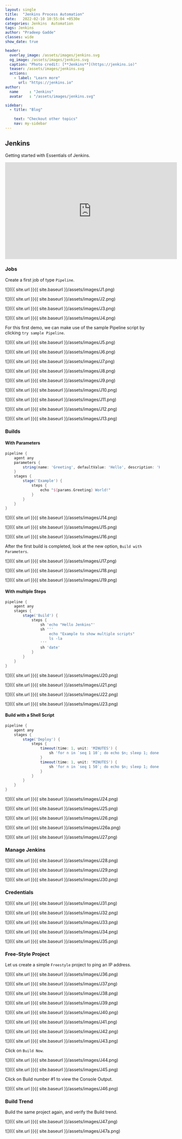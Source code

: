 ```yaml
---
layout: single
title:  "Jenkins Process Automation"
date:   2022-02-10 10:55:04 +0530e
categories: Jenkins  Automation
tags: Jenkins
author: "Pradeep Gadde"
classes: wide
show_date: true

header:
  overlay_image: /assets/images/jenkins.svg
  og_image: /assets/images/jenkins.svg
  caption: "Photo credit: [**Jenkins**](https://jenkins.io)"
  teaser: /assets/images/jenkins.svg
  actions:
    - label: "Learn more"
      url: "https://jenkins.io"
author:
  name     : "Jenkins"
  avatar   : "/assets/images/jenkins.svg"

sidebar:
  - title: "Blog"
    
    text: "Checkout other topics"
    nav: my-sidebar
---
```




## Jenkins

Getting started with Essentials of Jenkins.

<iframe width="560" height="315" src="https://www.youtube.com/embed/_MXtbjwsz3A" title="YouTube video player" frameborder="0" allow="accelerometer; autoplay; clipboard-write; encrypted-media; gyroscope; picture-in-picture" allowfullscreen></iframe>

### Jobs

Create a first job of type `Pipeline`.

![]({{ site.url }}{{ site.baseurl }}/assets/images/J1.png)

![]({{ site.url }}{{ site.baseurl }}/assets/images/J2.png)

![]({{ site.url }}{{ site.baseurl }}/assets/images/J3.png)

![]({{ site.url }}{{ site.baseurl }}/assets/images/J4.png)

For this first demo, we can make use of the sample Pipeline script by clicking `try sample Pipeline`.

![]({{ site.url }}{{ site.baseurl }}/assets/images/J5.png)

![]({{ site.url }}{{ site.baseurl }}/assets/images/J6.png)

![]({{ site.url }}{{ site.baseurl }}/assets/images/J7.png)

![]({{ site.url }}{{ site.baseurl }}/assets/images/J8.png)

![]({{ site.url }}{{ site.baseurl }}/assets/images/J9.png)

![]({{ site.url }}{{ site.baseurl }}/assets/images/J10.png)

![]({{ site.url }}{{ site.baseurl }}/assets/images/J11.png)

![]({{ site.url }}{{ site.baseurl }}/assets/images/J12.png)

![]({{ site.url }}{{ site.baseurl }}/assets/images/J13.png)



### Builds
#### With Parameters

```groovy
pipeline {
    agent any
    parameters {
        string(name: 'Greeting', defaultValue: 'Hello', description: 'How should I greet the world?')
    }
    stages {
        stage('Example') {
            steps {
                echo "${params.Greeting} World!"
            }
        }
    }
}

```



![]({{ site.url }}{{ site.baseurl }}/assets/images/J14.png)



![]({{ site.url }}{{ site.baseurl }}/assets/images/J15.png)

![]({{ site.url }}{{ site.baseurl }}/assets/images/J16.png)

After the first build is completed, look at the new option, `Build with Parameters`.

![]({{ site.url }}{{ site.baseurl }}/assets/images/J17.png)

![]({{ site.url }}{{ site.baseurl }}/assets/images/J18.png)

![]({{ site.url }}{{ site.baseurl }}/assets/images/J19.png) 

#### With multiple Steps

```groovy
pipeline {
    agent any
    stages {
        stage('Build') {
            steps {
                sh 'echo "Hello Jenkins"'
                sh '''
                    echo "Example to show multiple scripts"
                    ls -la
                '''
                sh 'date'
            }
        }
    }
}
```
![]({{ site.url }}{{ site.baseurl }}/assets/images/J20.png)

![]({{ site.url }}{{ site.baseurl }}/assets/images/J21.png)

![]({{ site.url }}{{ site.baseurl }}/assets/images/J22.png) 

![]({{ site.url }}{{ site.baseurl }}/assets/images/J23.png) 



#### Build with a Shell Script

```groovy
pipeline {
    agent any
    stages {
        stage('Deploy') {
            steps {
                timeout(time: 1, unit: 'MINUTES') {
                    sh 'for n in `seq 1 10`; do echo $n; sleep 1; done'
                }
                timeout(time: 1, unit: 'MINUTES') {
                    sh 'for n in `seq 1 50`; do echo $n; sleep 1; done'
                }
            }
        }
    }
}

```



![]({{ site.url }}{{ site.baseurl }}/assets/images/J24.png)

![]({{ site.url }}{{ site.baseurl }}/assets/images/J25.png)

![]({{ site.url }}{{ site.baseurl }}/assets/images/J26.png) 

![]({{ site.url }}{{ site.baseurl }}/assets/images/J26a.png) 

![]({{ site.url }}{{ site.baseurl }}/assets/images/J27.png) 



### Manage Jenkins
![]({{ site.url }}{{ site.baseurl }}/assets/images/J28.png)

![]({{ site.url }}{{ site.baseurl }}/assets/images/J29.png)

![]({{ site.url }}{{ site.baseurl }}/assets/images/J30.png) 


### Credentials

![]({{ site.url }}{{ site.baseurl }}/assets/images/J31.png)

![]({{ site.url }}{{ site.baseurl }}/assets/images/J32.png)  

![]({{ site.url }}{{ site.baseurl }}/assets/images/J33.png) 

![]({{ site.url }}{{ site.baseurl }}/assets/images/J34.png) 

![]({{ site.url }}{{ site.baseurl }}/assets/images/J35.png) 

### Free-Style Project

Let us create a simple `Freestyle` project to ping an IP address.

![]({{ site.url }}{{ site.baseurl }}/assets/images/J36.png)

![]({{ site.url }}{{ site.baseurl }}/assets/images/J37.png)

![]({{ site.url }}{{ site.baseurl }}/assets/images/J38.png)

![]({{ site.url }}{{ site.baseurl }}/assets/images/J39.png)

![]({{ site.url }}{{ site.baseurl }}/assets/images/J40.png)



![]({{ site.url }}{{ site.baseurl }}/assets/images/J41.png)

![]({{ site.url }}{{ site.baseurl }}/assets/images/J42.png)

![]({{ site.url }}{{ site.baseurl }}/assets/images/J43.png)

Click on `Build Now`.

![]({{ site.url }}{{ site.baseurl }}/assets/images/J44.png)

![]({{ site.url }}{{ site.baseurl }}/assets/images/J45.png)

Click on Build number  #1 to view the Console  Output.

![]({{ site.url }}{{ site.baseurl }}/assets/images/J46.png)

### Build Trend
Build the same project again, and verify the Build trend.

![]({{ site.url }}{{ site.baseurl }}/assets/images/J47.png)  

![]({{ site.url }}{{ site.baseurl }}/assets/images/J47a.png)